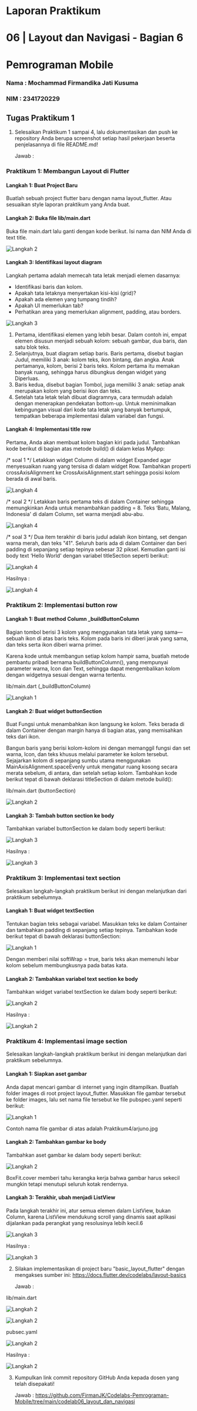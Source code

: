 # Laporan Praktikum

# 06 | Layout dan Navigasi - Bagian 6

# Pemrograman Mobile

### Nama : Mochammad Firmandika Jati Kusuma

### NIM : 2341720229

## Tugas Praktikum 1
1. Selesaikan Praktikum 1 sampai 4, lalu dokumentasikan dan push ke repository Anda berupa screenshot setiap hasil pekerjaan beserta penjelasannya di file README.md!
   
   Jawab :
### Praktikum 1: Membangun Layout di Flutter
#### Langkah 1: Buat Project Baru
Buatlah sebuah project flutter baru dengan nama layout_flutter. Atau sesuaikan style laporan praktikum yang Anda buat.
#### Langkah 2: Buka file lib/main.dart
Buka file main.dart lalu ganti dengan kode berikut. Isi nama dan NIM Anda di text title.

![Langkah 2](assets/images/Praktikum1/Langkah2.PNG)

#### Langkah 3: Identifikasi layout diagram
Langkah pertama adalah memecah tata letak menjadi elemen dasarnya:

- Identifikasi baris dan kolom.
- Apakah tata letaknya menyertakan kisi-kisi (grid)?
- Apakah ada elemen yang tumpang tindih?
- Apakah UI memerlukan tab?
- Perhatikan area yang memerlukan alignment, padding, atau borders.

![Langkah 3](assets/images/Praktikum1/Langkah3.jpeg) 

1. Pertama, identifikasi elemen yang lebih besar. Dalam contoh ini, empat elemen disusun menjadi sebuah kolom: sebuah gambar, dua baris, dan satu blok teks.
2. Selanjutnya, buat diagram setiap baris. Baris pertama, disebut bagian Judul, memiliki 3 anak: kolom teks, ikon bintang, dan angka. Anak pertamanya, kolom, berisi 2 baris teks. Kolom pertama itu memakan banyak ruang, sehingga harus dibungkus dengan widget yang Diperluas.
3. Baris kedua, disebut bagian Tombol, juga memiliki 3 anak: setiap anak merupakan kolom yang berisi ikon dan teks.
4. Setelah tata letak telah dibuat diagramnya, cara termudah adalah dengan menerapkan pendekatan bottom-up. Untuk meminimalkan kebingungan visual dari kode tata letak yang banyak bertumpuk, tempatkan beberapa implementasi dalam variabel dan fungsi.

#### Langkah 4: Implementasi title row
Pertama, Anda akan membuat kolom bagian kiri pada judul. Tambahkan kode berikut di bagian atas metode build() di dalam kelas MyApp:

/* soal 1 */ Letakkan widget Column di dalam widget Expanded agar menyesuaikan ruang yang tersisa di dalam widget Row. Tambahkan properti crossAxisAlignment ke CrossAxisAlignment.start sehingga posisi kolom berada di awal baris.

![Langkah 4](assets/images/Praktikum1/Langkah4.PNG)

/* soal 2 */ Letakkan baris pertama teks di dalam Container sehingga memungkinkan Anda untuk menambahkan padding = 8. Teks ‘Batu, Malang, Indonesia' di dalam Column, set warna menjadi abu-abu.

![Langkah 4](assets/images/Praktikum1/Langkah5.PNG)

/* soal 3 */ Dua item terakhir di baris judul adalah ikon bintang, set dengan warna merah, dan teks "41". Seluruh baris ada di dalam Container dan beri padding di sepanjang setiap tepinya sebesar 32 piksel. Kemudian ganti isi body text ‘Hello World' dengan variabel titleSection seperti berikut:

![Langkah 4](assets/images/Praktikum1/Langkah6.PNG)

Hasilnya :

![Langkah 4](assets/images/Praktikum1/Langkah3.png)

### Praktikum 2: Implementasi button row
#### Langkah 1: Buat method Column _buildButtonColumn
Bagian tombol berisi 3 kolom yang menggunakan tata letak yang sama—sebuah ikon di atas baris teks. Kolom pada baris ini diberi jarak yang sama, dan teks serta ikon diberi warna primer.

Karena kode untuk membangun setiap kolom hampir sama, buatlah metode pembantu pribadi bernama buildButtonColumn(), yang mempunyai parameter warna, Icon dan Text, sehingga dapat mengembalikan kolom dengan widgetnya sesuai dengan warna tertentu.

lib/main.dart (_buildButtonColumn)

![Langkah 1](assets/images/Praktikum2/Langkah1.PNG)

#### Langkah 2: Buat widget buttonSection
Buat Fungsi untuk menambahkan ikon langsung ke kolom. Teks berada di dalam Container dengan margin hanya di bagian atas, yang memisahkan teks dari ikon.

Bangun baris yang berisi kolom-kolom ini dengan memanggil fungsi dan set warna, Icon, dan teks khusus melalui parameter ke kolom tersebut. Sejajarkan kolom di sepanjang sumbu utama menggunakan MainAxisAlignment.spaceEvenly untuk mengatur ruang kosong secara merata sebelum, di antara, dan setelah setiap kolom. Tambahkan kode berikut tepat di bawah deklarasi titleSection di dalam metode build():

lib/main.dart (buttonSection)

![Langkah 2](assets/images/Praktikum2/Langkah3.jpeg)

#### Langkah 3: Tambah button section ke body
Tambahkan variabel buttonSection ke dalam body seperti berikut:

![Langkah 3](assets/images/Praktikum2/Langkah2.PNG)

Hasilnya :

![Langkah 3](assets/images/Praktikum2/Langkah4.PNG)

### Praktikum 3: Implementasi text section
Selesaikan langkah-langkah praktikum berikut ini dengan melanjutkan dari praktikum sebelumnya.

#### Langkah 1: Buat widget textSection
Tentukan bagian teks sebagai variabel. Masukkan teks ke dalam Container dan tambahkan padding di sepanjang setiap tepinya. Tambahkan kode berikut tepat di bawah deklarasi buttonSection:

![Langkah 1](assets/images/Praktikum3/Langkah1.PNG)

Dengan memberi nilai softWrap = true, baris teks akan memenuhi lebar kolom sebelum membungkusnya pada batas kata.

#### Langkah 2: Tambahkan variabel text section ke body
Tambahkan widget variabel textSection ke dalam body seperti berikut:

![Langkah 2](assets/images/Praktikum3/Langkah2.PNG)

Hasilnya :

![Langkah 2](assets/images/Praktikum3/Langkah3.PNG)

### Praktikum 4: Implementasi image section
Selesaikan langkah-langkah praktikum berikut ini dengan melanjutkan dari praktikum sebelumnya.

#### Langkah 1: Siapkan aset gambar
Anda dapat mencari gambar di internet yang ingin ditampilkan. Buatlah folder images di root project layout_flutter. Masukkan file gambar tersebut ke folder images, lalu set nama file tersebut ke file pubspec.yaml seperti berikut:

![Langkah 1](assets/images/Praktikum4/Langkah1.PNG)

Contoh nama file gambar di atas adalah Praktikum4/arjuno.jpg

#### Langkah 2: Tambahkan gambar ke body
Tambahkan aset gambar ke dalam body seperti berikut:

![Langkah 2](assets/images/Praktikum4/Langkah2.PNG)

BoxFit.cover memberi tahu kerangka kerja bahwa gambar harus sekecil mungkin tetapi menutupi seluruh kotak rendernya.

#### Langkah 3: Terakhir, ubah menjadi ListView
Pada langkah terakhir ini, atur semua elemen dalam ListView, bukan Column, karena ListView mendukung scroll yang dinamis saat aplikasi dijalankan pada perangkat yang resolusinya lebih kecil.6

![Langkah 3](assets/images/Praktikum4/Langkah3.PNG)

Hasilnya :

![Langkah 3](assets/images/Praktikum4/Langkah4.PNG)

2. Silakan implementasikan di project baru "basic_layout_flutter" dengan mengakses sumber ini: https://docs.flutter.dev/codelabs/layout-basics

   Jawab :

 lib/main.dart 

![Langkah 2](assets/images/Pertanyaan2/Langkah1.jpeg)

![Langkah 2](assets/images/Pertanyaan2/Langkah2.jpeg)

pubsec.yaml

![Langkah 2](assets/images/Pertanyaan2/Langkah3.PNG)

Hasilnya :

![Langkah 2](assets/images/Pertanyaan2/Tampilan.gif)

3. Kumpulkan link commit repository GitHub Anda kepada dosen yang telah disepakati!
   
   Jawab : https://github.com/FirmanJK/Codelabs-Pemrograman-Mobile/tree/main/codelab06_layout_dan_navigasi




   